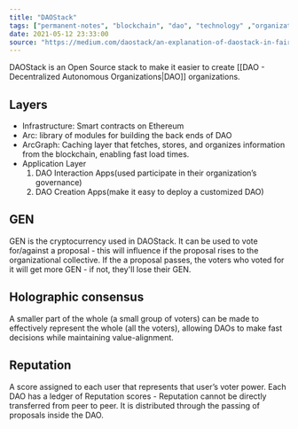```yaml
---
title: "DAOStack"
tags: ["permanent-notes", "blockchain", "dao", "technology" ,"organization" ]
date: 2021-05-12 23:33:00
source: "https://medium.com/daostack/an-explanation-of-daostack-in-fairly-simple-terms-1956e26b374"
---
```


DAOStack is an Open Source stack to make it easier to create [[DAO - Decentralized Autonomous Organizations|DAO]] organizations.

## Layers

- Infrastructure: Smart contracts on Ethereum
- Arc: library of modules for building the back ends of DAO
- ArcGraph:  Caching layer that fetches, stores, and organizes information from the blockchain, enabling fast load times.
- Application Layer
	1. DAO Interaction Apps(used participate in their organization’s governance)
	2. DAO Creation Apps(make it easy to deploy a customized DAO)

## GEN

GEN is the cryptocurrency used in DAOStack. It can be used to vote for/against a proposal - this will influence if the proposal rises to the organizational collective. If the a proposal passes, the voters who voted for it will get more GEN - if not, they'll lose their GEN.

## Holographic consensus

A smaller part of the whole (a small group of voters) can be made to effectively represent the whole (all the voters), allowing DAOs to make fast decisions while maintaining value-alignment.

## Reputation

A score assigned to each user that represents that user’s voter power. Each DAO has a ledger of Reputation scores - Reputation cannot be directly transferred from peer to peer. It is distributed through the passing of proposals inside the DAO.

